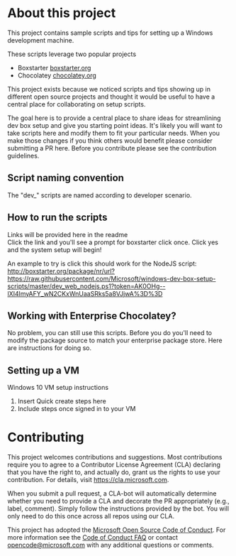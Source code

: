 
# About this project
This project contains sample scripts and tips for setting up a Windows development machine.

These scripts leverage two popular projects
- Boxstarter [boxstarter.org](http://boxstarter.org)
- Chocolatey [chocolatey.org](http://chocolatey.org)

This project exists because we noticed scripts and tips showing up in different open source projects and thought it would be useful to have a central place for collaborating on setup scripts.

The goal here is to provide a central place to share ideas for streamlining dev box setup and give you starting point ideas. It's likely you will want to take scripts here and modify them to fit your particular needs.  When you make those changes if you think others would benefit please consider submitting a PR here.  Before you contribute please see the contribution guidelines.

## Script naming convention
The "dev_" scripts are named according to developer scenario.

## How to run the scripts
Links will be provided here in the readme<br/>
Click the link and you'll see a prompt for boxstarter click once.  Click yes and the system setup will begin!

An example to try is click this should work for the NodeJS script:<br/>
http://boxstarter.org/package/nr/url?https://raw.githubusercontent.com/Microsoft/windows-dev-box-setup-scripts/master/dev_web_nodejs.ps1?token=AK0OHg--lXI4lmyAFY_wN2CKxWnUaaSRks5a8VJjwA%3D%3D

## Working with Enterprise Chocolatey?
No problem, you can still use this scripts.  Before you do you'll need to modify the package source to match your enterprise package store.  Here are instructions for doing so.

## Setting up a VM
Windows 10 VM setup instructions
1. Insert Quick create steps here
2. Include steps once signed in to your VM

# Contributing
This project welcomes contributions and suggestions.  Most contributions require you to agree to a
Contributor License Agreement (CLA) declaring that you have the right to, and actually do, grant us
the rights to use your contribution. For details, visit https://cla.microsoft.com.

When you submit a pull request, a CLA-bot will automatically determine whether you need to provide
a CLA and decorate the PR appropriately (e.g., label, comment). Simply follow the instructions
provided by the bot. You will only need to do this once across all repos using our CLA.

This project has adopted the [Microsoft Open Source Code of Conduct](https://opensource.microsoft.com/codeofconduct/).
For more information see the [Code of Conduct FAQ](https://opensource.microsoft.com/codeofconduct/faq/) or
contact [opencode@microsoft.com](mailto:opencode@microsoft.com) with any additional questions or comments.
